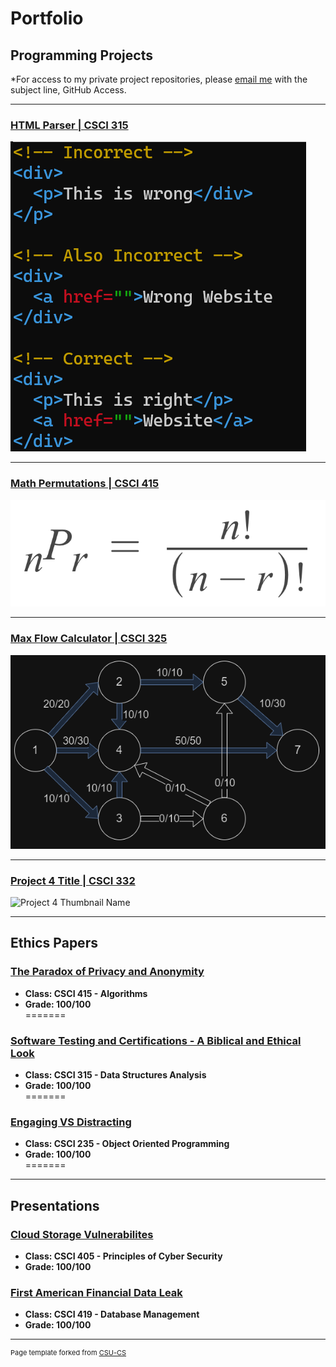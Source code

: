 Portfolio
=========

Programming Projects
--------------------

*For access to my private project repositories, please [email me](mailto:JRAndraszek@csustudent.net?subject=GitHub%20Access) with the subject line, GitHub Access.

---
### [HTML Parser | CSCI 315](./Project-Pages/HTML-Parser.md)

![Project 1 Thumbnail Name](images/HTML-test_header.png)

---
### [Math Permutations | CSCI 415](./Project-Pages/Math-Permutations.md)

![Project 2 Thumbnail Name](images/permutations-formula.png)

---
### [Max Flow Calculator | CSCI 325](./Project-Pages/Max-Flow.md)

![Project 3 Thumbnail Name](images/MaxFlow_header.png)

---
### [Project 4 Title | CSCI 332](./Project-Pages/project4.md)

![Project 4 Thumbnail Name](images/dummy_thumbnail.jpg)

---

Ethics Papers
-------------

### [The Paradox of Privacy and Anonymity](/Ethics%20Papers/The%20Paradox%20of%20Privacy%20and%20Anonymity%20Ethics%20Paper.pdf)

-   **Class: CSCI 415 - Algorithms**  
-   **Grade: 100/100**  
=======

### [Software Testing and Certifications - A Biblical and Ethical Look](/Ethics%20Papers/Software%20Testing%20and%20Certifications%20-%20A%20Biblical%20and%20Ethical%20Look.pdf)

-   **Class: CSCI 315 - Data Structures Analysis**  
-   **Grade: 100/100**  
=======

### [Engaging VS Distracting](/Ethics%20Papers/Engaging%20VS%20Distracting%20-%20Ethic%20Paper.pdf)

-   **Class: CSCI 235 - Object Oriented Programming**  
-   **Grade: 100/100**  
=======

---

Presentations
-------------

### [Cloud Storage Vulnerabilites](/Presentations/Cloud%20Storage%20Vulnerabilites.pptx)

- **Class: CSCI 405 - Principles of Cyber Security**
- **Grade: 100/100**


### [First American Financial Data Leak](/Presentations/First%20American%20Financial%20Data%20Leak.pptx)

- **Class: CSCI 419 - Database Management**
- **Grade: 100/100**

---

<p style="font-size:11px">Page template forked from <a href="https://github.com/csu-cs/csci-portfolio">CSU-CS</a></p>
<!-- Remove above link if you don't want to attributive -->